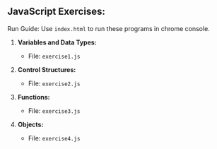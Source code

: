 ## JavaScript Exercises:
Run Guide: Use `index.html` to run these programs in chrome console. 

1. **Variables and Data Types:**
   - File: `exercise1.js`

2. **Control Structures:**
   - File: `exercise2.js`

3. **Functions:**
   - File: `exercise3.js`

4. **Objects:**
   - File: `exercise4.js`

